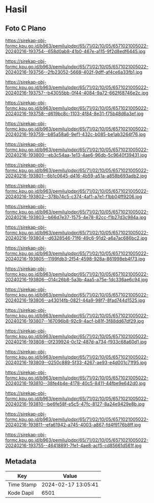 # Hasil

## Foto C Plano

https://sirekap-obj-formc.kpu.go.id/b963/pemilu/pdpr/65/71/02/10/05/6571021005022-20240216-193754--658d0ab8-41b0-467e-a115-9f2d8edf6445.jpg

https://sirekap-obj-formc.kpu.go.id/b963/pemilu/pdpr/65/71/02/10/05/6571021005022-20240216-193756--2fb23052-5668-402f-9dff-af4ce6a33fb1.jpg

https://sirekap-obj-formc.kpu.go.id/b963/pemilu/pdpr/65/71/02/10/05/6571021005022-20240216-193757--b43055bb-0f44-4084-9a72-662f68746e2c.jpg

https://sirekap-obj-formc.kpu.go.id/b963/pemilu/pdpr/65/71/02/10/05/6571021005022-20240216-193758--d619bc8c-1103-4f84-8e31-f75b48d6a3ef.jpg

https://sirekap-obj-formc.kpu.go.id/b963/pemilu/pdpr/65/71/02/10/05/6571021005022-20240216-193759--b85a58a6-9ef1-432c-b085-be1ab3264f76.jpg

https://sirekap-obj-formc.kpu.go.id/b963/pemilu/pdpr/65/71/02/10/05/6571021005022-20240216-193800--eb3c54aa-1e13-4ae6-96db-5c9640f39431.jpg

https://sirekap-obj-formc.kpu.go.id/b963/pemilu/pdpr/65/71/02/10/05/6571021005022-20240216-193801--6b1c0645-d416-4b59-a51a-a858b693adb2.jpg

https://sirekap-obj-formc.kpu.go.id/b963/pemilu/pdpr/65/71/02/10/05/6571021005022-20240216-193802--378b74c5-c374-4af1-a7e1-f1bb04ff9206.jpg

https://sirekap-obj-formc.kpu.go.id/b963/pemilu/pdpr/65/71/02/10/05/6571021005022-20240216-193803--b66d7e37-1575-4e78-82cc-f1b27d3c984a.jpg

https://sirekap-obj-formc.kpu.go.id/b963/pemilu/pdpr/65/71/02/10/05/6571021005022-20240216-193804--d6328546-71f6-49c6-91d2-a6a7ac686bc2.jpg

https://sirekap-obj-formc.kpu.go.id/b963/pemilu/pdpr/65/71/02/10/05/6571021005022-20240216-193805--1199fdb3-2f54-4598-928a-861998eb4f73.jpg

https://sirekap-obj-formc.kpu.go.id/b963/pemilu/pdpr/65/71/02/10/05/6571021005022-20240216-193806--014c26b8-5a3b-4aa5-a75e-1dc336ae6c94.jpg

https://sirekap-obj-formc.kpu.go.id/b963/pemilu/pdpr/65/71/02/10/05/6571021005022-20240216-193806--a43014fb-0821-44a9-98f7-8fad744d1525.jpg

https://sirekap-obj-formc.kpu.go.id/b963/pemilu/pdpr/65/71/02/10/05/6571021005022-20240216-193807--167096b8-92c9-4acf-b81f-3f88dd67df29.jpg

https://sirekap-obj-formc.kpu.go.id/b963/pemilu/pdpr/65/71/02/10/05/6571021005022-20240216-193808--0f239924-0c12-487d-a734-f933c68a60d1.jpg

https://sirekap-obj-formc.kpu.go.id/b963/pemilu/pdpr/65/71/02/10/05/6571021005022-20240216-193809--0250c889-5f33-4267-ae93-e4d001c71f95.jpg

https://sirekap-obj-formc.kpu.go.id/b963/pemilu/pdpr/65/71/02/10/05/6571021005022-20240216-193810--38fe4b4e-4178-40c5-8411-44fbe9e642d0.jpg

https://sirekap-obj-formc.kpu.go.id/b963/pemilu/pdpr/65/71/02/10/05/6571021005022-20240216-193810--be6fe58f-e5c5-47fc-8127-8a24e9429e8b.jpg

https://sirekap-obj-formc.kpu.go.id/b963/pemilu/pdpr/65/71/02/10/05/6571021005022-20240216-193811--efa61942-a745-4003-a867-fd4f9176b8ff.jpg

https://sirekap-obj-formc.kpu.go.id/b963/pemilu/pdpr/65/71/02/10/05/6571021005022-20240216-193755--46418891-7fe1-4ae8-acf5-cd85661d561f.jpg


## Metadata

| Key        | Value               |
| ---------- | ------------------- |
| Time Stamp | 2024-02-17 13:05:41 |
| Kode Dapil | 6501                |



